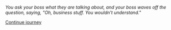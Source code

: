
*You ask your boss what they are talking about, and your boss waves off the question, saying,
"Oh, business stuff. You wouldn't understand."*

[Continue journey](/node/thank_you)